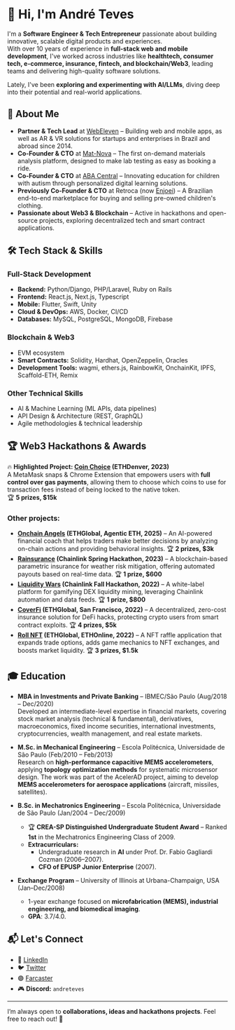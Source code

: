 # 👋 Hi, I'm André Teves  

I'm a **Software Engineer & Tech Entrepreneur** passionate about building innovative, scalable digital products and experiences.  
With over 10 years of experience in **full-stack web and mobile development**, I've worked across industries like **healthtech, consumer tech, e-commerce, insurance, fintech, and blockchain/Web3**, leading teams and delivering high-quality software solutions.  

Lately, I've been **exploring and experimenting with AI/LLMs**, diving deep into their potential and real-world applications.  

## 🚀 About Me
- **Partner & Tech Lead** at [WebEleven](https://www.webeleven.com.br/) – Building web and mobile apps, as well as AR & VR solutions for startups and enterprises in Brazil and abroad since 2014.  
- **Co-Founder & CTO** at [Mat-Nova](https://mat-nova.com) – The first on-demand materials analysis platform, designed to make lab testing as easy as booking a ride.  
- **Co-Founder & CTO** at [ABA Central](https://aba-central.com/) – Innovating education for children with autism through personalized digital learning solutions.  
- **Previously Co-Founder & CTO** at Retroca (now [Enjoei](https://www.enjoei.com.br/)) – A Brazilian end-to-end marketplace for buying and selling pre-owned children's clothing.
- **Passionate about Web3 & Blockchain** – Active in hackathons and open-source projects, exploring decentralized tech and smart contract applications.  

## 🛠️ Tech Stack & Skills
### Full-Stack Development
- **Backend:** Python/Django, PHP/Laravel, Ruby on Rails
- **Frontend:** React.js, Next.js, Typescript
- **Mobile:** Flutter, Swift, Unity
- **Cloud & DevOps:** AWS, Docker, CI/CD
- **Databases:** MySQL, PostgreSQL, MongoDB, Firebase

### Blockchain & Web3
- EVM ecosystem
- **Smart Contracts:** Solidity, Hardhat, OpenZeppelin, Oracles
- **Development Tools:** wagmi, ethers.js, RainbowKit, OnchainKit, IPFS, Scaffold-ETH, Remix

### Other Technical Skills
- AI & Machine Learning (ML APIs, data pipelines)
- API Design & Architecture (REST, GraphQL)
- Agile methodologies & technical leadership


## 🏆 Web3 Hackathons & Awards  

🔥 **Highlighted Project: [Coin Choice](https://app.buidlbox.io/projects/coin-choice?path=projects%2Fcoin-choice) (ETHDenver, 2023)**  
A MetaMask snaps & Chrome Extension that empowers users with **full control over gas payments**, allowing them to choose which coins to use for transaction fees instead of being locked to the native token.  
🏆 **5 prizes, $15k**  

### Other projects:
- **[Onchain Angels](https://ethglobal.com/showcase/onchain-angels-qi0cn) (ETHGlobal, Agentic ETH, 2025)** – An AI-powered financial coach that helps traders make better decisions by analyzing on-chain actions and providing behavioral insights. 🏆 **2 prizes, $3k**  
- **[Rainsurance](https://devpost.com/software/rainsurance) (Chainlink Spring Hackathon, 2023)** – A blockchain-based parametric insurance for weather risk mitigation, offering automated payouts based on real-time data. 🏆 **1 prize, $600**  
- **[Liquidity Wars](https://devpost.com/software/liquidity-wars) (Chainlink Fall Hackathon, 2022)** – A white-label platform for gamifying DEX liquidity mining, leveraging Chainlink automation and data feeds. 🏆 **1 prize, $800**  
- **[CoverFi](https://ethglobal.com/showcase/coverfi-ocn0q) (ETHGlobal, San Francisco, 2022)** – A decentralized, zero-cost insurance solution for DeFi hacks, protecting crypto users from smart contract exploits. 🏆 **4 prizes, $5k**  
- **[Roll NFT](https://ethglobal.com/showcase/roll-nft-duj70) (ETHGlobal, ETHOnline, 2022)** – A NFT raffle application that expands trade options, adds game mechanics to NFT exchanges, and boosts market liquidity. 🏆 **3 prizes, $1.5k**  

## 🎓 Education  

- **MBA in Investments and Private Banking** – IBMEC/São Paulo (Aug/2018 – Dec/2020)  
  Developed an intermediate-level expertise in financial markets, covering stock market analysis (technical & fundamental), derivatives, macroeconomics, fixed income securities, international investments, cryptocurrencies, wealth management, and real estate markets.  

- **M.Sc. in Mechanical Engineering** – Escola Politécnica, Universidade de São Paulo (Feb/2010 – Feb/2013)  
  Research on **high-performance capacitive MEMS accelerometers**, applying **topology optimization methods** for systematic microsensor design. The work was part of the AcelerAD project, aiming to develop **MEMS accelerometers for aerospace applications** (aircraft, missiles, satellites).  

- **B.Sc. in Mechatronics Engineering** – Escola Politécnica, Universidade de São Paulo (Jan/2004 – Dec/2009)  
  - 🏆 **CREA-SP Distinguished Undergraduate Student Award** – Ranked **1st** in the Mechatronics Engineering Class of 2009.  
  - **Extracurriculars:**  
    - Undergraduate research in **AI** under Prof. Dr. Fabio Gagliardi Cozman (2006–2007).
    - **CFO of EPUSP Junior Enterprise** (2007). 

- **Exchange Program** – University of Illinois at Urbana-Champaign, USA (Jan–Dec/2008)  
  - 1-year exchange focused on **microfabrication (MEMS), industrial engineering, and biomedical imaging**.
  - **GPA**: 3.7/4.0.  

## 📬 Let's Connect
- 💼 [LinkedIn](https://www.linkedin.com/in/andre-teves-5a84688/)
- 🐦 [Twitter](https://twitter.com/andreteves85)
- 🟣 [Farcaster](https://warpcast.com/ateves/)
- 🎮 **Discord:** `andreteves`  

---

I’m always open to **collaborations, ideas and hackathons projects**. Feel free to reach out! 🚀
